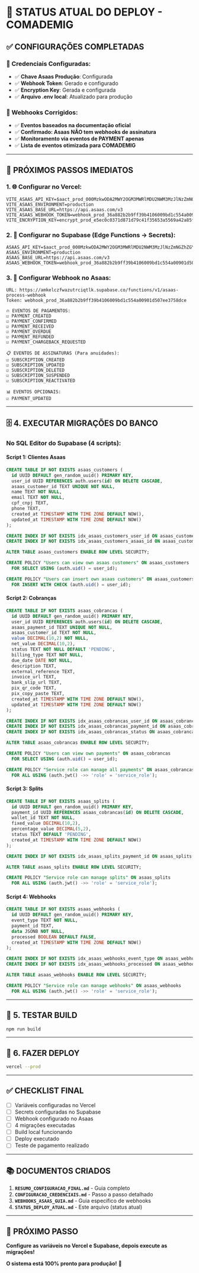 # 🎯 STATUS ATUAL DO DEPLOY - COMADEMIG

## ✅ CONFIGURAÇÕES COMPLETADAS

### 🔑 Credenciais Configuradas:
- ✅ **Chave Asaas Produção**: Configurada
- ✅ **Webhook Token**: Gerado e configurado
- ✅ **Encryption Key**: Gerada e configurada
- ✅ **Arquivo .env local**: Atualizado para produção

### 📡 Webhooks Corrigidos:
- ✅ **Eventos baseados na documentação oficial**
- ✅ **Confirmado: Asaas NÃO tem webhooks de assinatura**
- ✅ **Monitoramento via eventos de PAYMENT apenas**
- ✅ **Lista de eventos otimizada para COMADEMIG**

---

## 🔧 PRÓXIMOS PASSOS IMEDIATOS

### 1. 🌐 Configurar no Vercel:
```env
VITE_ASAAS_API_KEY=$aact_prod_000MzkwODA2MWY2OGM3MWRlMDU2NWM3MzJlNzZmNGZhZGY6OjAzMDJhMTdhLTkyYTItNDI1MS1iODk4LTZmZTYxZTkyNzA3Yzo6JGFhY2hfOWNlYTMzMjUtMWJjYi00OTliLTliZWQtMmYzZDlhNzM4MWRj
VITE_ASAAS_ENVIRONMENT=production
VITE_ASAAS_BASE_URL=https://api.asaas.com/v3
VITE_ASAAS_WEBHOOK_TOKEN=webhook_prod_36a882b2b9ff39b4106009bd1c554a00901d507ee3758dce
VITE_ENCRYPTION_KEY=encrypt_prod_e5ec0c0371d871d79c41f35653a5569a42a85fdee0015f11
```

### 2. 🔧 Configurar no Supabase (Edge Functions → Secrets):
```env
ASAAS_API_KEY=$aact_prod_000MzkwODA2MWY2OGM3MWRlMDU2NWM3MzJlNzZmNGZhZGY6OjAzMDJhMTdhLTkyYTItNDI1MS1iODk4LTZmZTYxZTkyNzA3Yzo6JGFhY2hfOWNlYTMzMjUtMWJjYi00OTliLTliZWQtMmYzZDlhNzM4MWRj
ASAAS_ENVIRONMENT=production
ASAAS_BASE_URL=https://api.asaas.com/v3
ASAAS_WEBHOOK_TOKEN=webhook_prod_36a882b2b9ff39b4106009bd1c554a00901d507ee3758dce
```

### 3. 📡 Configurar Webhook no Asaas:
```
URL: https://amkelczfwazutrciqtlk.supabase.co/functions/v1/asaas-process-webhook
Token: webhook_prod_36a882b2b9ff39b4106009bd1c554a00901d507ee3758dce

🔥 EVENTOS DE PAGAMENTOS:
☑️ PAYMENT_CREATED
☑️ PAYMENT_CONFIRMED
☑️ PAYMENT_RECEIVED
☑️ PAYMENT_OVERDUE
☑️ PAYMENT_REFUNDED
☑️ PAYMENT_CHARGEBACK_REQUESTED

📋 EVENTOS DE ASSINATURAS (Para anuidades):
☑️ SUBSCRIPTION_CREATED
☑️ SUBSCRIPTION_UPDATED
☑️ SUBSCRIPTION_DELETED
☑️ SUBSCRIPTION_SUSPENDED
☑️ SUBSCRIPTION_REACTIVATED

📊 EVENTOS OPCIONAIS:
☑️ PAYMENT_UPDATED
```

---

## 🗄️ 4. EXECUTAR MIGRAÇÕES DO BANCO

### No SQL Editor do Supabase (4 scripts):

#### Script 1: Clientes Asaas
```sql
CREATE TABLE IF NOT EXISTS asaas_customers (
  id UUID DEFAULT gen_random_uuid() PRIMARY KEY,
  user_id UUID REFERENCES auth.users(id) ON DELETE CASCADE,
  asaas_customer_id TEXT UNIQUE NOT NULL,
  name TEXT NOT NULL,
  email TEXT NOT NULL,
  cpf_cnpj TEXT,
  phone TEXT,
  created_at TIMESTAMP WITH TIME ZONE DEFAULT NOW(),
  updated_at TIMESTAMP WITH TIME ZONE DEFAULT NOW()
);

CREATE INDEX IF NOT EXISTS idx_asaas_customers_user_id ON asaas_customers(user_id);
CREATE INDEX IF NOT EXISTS idx_asaas_customers_asaas_id ON asaas_customers(asaas_customer_id);

ALTER TABLE asaas_customers ENABLE ROW LEVEL SECURITY;

CREATE POLICY "Users can view own asaas customers" ON asaas_customers
  FOR SELECT USING (auth.uid() = user_id);

CREATE POLICY "Users can insert own asaas customers" ON asaas_customers
  FOR INSERT WITH CHECK (auth.uid() = user_id);
```

#### Script 2: Cobranças
```sql
CREATE TABLE IF NOT EXISTS asaas_cobrancas (
  id UUID DEFAULT gen_random_uuid() PRIMARY KEY,
  user_id UUID REFERENCES auth.users(id) ON DELETE CASCADE,
  asaas_payment_id TEXT UNIQUE NOT NULL,
  asaas_customer_id TEXT NOT NULL,
  value DECIMAL(10,2) NOT NULL,
  net_value DECIMAL(10,2),
  status TEXT NOT NULL DEFAULT 'PENDING',
  billing_type TEXT NOT NULL,
  due_date DATE NOT NULL,
  description TEXT,
  external_reference TEXT,
  invoice_url TEXT,
  bank_slip_url TEXT,
  pix_qr_code TEXT,
  pix_copy_paste TEXT,
  created_at TIMESTAMP WITH TIME ZONE DEFAULT NOW(),
  updated_at TIMESTAMP WITH TIME ZONE DEFAULT NOW()
);

CREATE INDEX IF NOT EXISTS idx_asaas_cobrancas_user_id ON asaas_cobrancas(user_id);
CREATE INDEX IF NOT EXISTS idx_asaas_cobrancas_payment_id ON asaas_cobrancas(asaas_payment_id);
CREATE INDEX IF NOT EXISTS idx_asaas_cobrancas_status ON asaas_cobrancas(status);

ALTER TABLE asaas_cobrancas ENABLE ROW LEVEL SECURITY;

CREATE POLICY "Users can view own payments" ON asaas_cobrancas
  FOR SELECT USING (auth.uid() = user_id);

CREATE POLICY "Service role can manage all payments" ON asaas_cobrancas
  FOR ALL USING (auth.jwt() ->> 'role' = 'service_role');
```

#### Script 3: Splits
```sql
CREATE TABLE IF NOT EXISTS asaas_splits (
  id UUID DEFAULT gen_random_uuid() PRIMARY KEY,
  payment_id UUID REFERENCES asaas_cobrancas(id) ON DELETE CASCADE,
  wallet_id TEXT NOT NULL,
  fixed_value DECIMAL(10,2),
  percentage_value DECIMAL(5,2),
  status TEXT DEFAULT 'PENDING',
  created_at TIMESTAMP WITH TIME ZONE DEFAULT NOW()
);

CREATE INDEX IF NOT EXISTS idx_asaas_splits_payment_id ON asaas_splits(payment_id);

ALTER TABLE asaas_splits ENABLE ROW LEVEL SECURITY;

CREATE POLICY "Service role can manage splits" ON asaas_splits
  FOR ALL USING (auth.jwt() ->> 'role' = 'service_role');
```

#### Script 4: Webhooks
```sql
CREATE TABLE IF NOT EXISTS asaas_webhooks (
  id UUID DEFAULT gen_random_uuid() PRIMARY KEY,
  event_type TEXT NOT NULL,
  payment_id TEXT,
  data JSONB NOT NULL,
  processed BOOLEAN DEFAULT FALSE,
  created_at TIMESTAMP WITH TIME ZONE DEFAULT NOW()
);

CREATE INDEX IF NOT EXISTS idx_asaas_webhooks_event_type ON asaas_webhooks(event_type);
CREATE INDEX IF NOT EXISTS idx_asaas_webhooks_processed ON asaas_webhooks(processed);

ALTER TABLE asaas_webhooks ENABLE ROW LEVEL SECURITY;

CREATE POLICY "Service role can manage webhooks" ON asaas_webhooks
  FOR ALL USING (auth.jwt() ->> 'role' = 'service_role');
```

---

## 🧪 5. TESTAR BUILD

```bash
npm run build
```

---

## 🚀 6. FAZER DEPLOY

```bash
vercel --prod
```

---

## ✅ CHECKLIST FINAL

- [ ] Variáveis configuradas no Vercel
- [ ] Secrets configuradas no Supabase  
- [ ] Webhook configurado no Asaas
- [ ] 4 migrações executadas
- [ ] Build local funcionando
- [ ] Deploy executado
- [ ] Teste de pagamento realizado

---

## 📚 DOCUMENTOS CRIADOS

1. **`RESUMO_CONFIGURACAO_FINAL.md`** - Guia completo
2. **`CONFIGURACAO_CREDENCIAIS.md`** - Passo a passo detalhado
3. **`WEBHOOKS_ASAAS_GUIA.md`** - Guia específico de webhooks
4. **`STATUS_DEPLOY_ATUAL.md`** - Este arquivo (status atual)

---

## 🎯 PRÓXIMO PASSO

**Configure as variáveis no Vercel e Supabase, depois execute as migrações!**

**O sistema está 100% pronto para produção!** 🎉